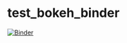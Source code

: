 # test_bokeh_binder
[![Binder](https://mybinder.org/badge_logo.svg)](https://mybinder.org/v2/gh/emmanuelrouxfr/test_bokeh_binder/HEAD?urlpath=%2Fproxy%2F5006%2Fbokeh-app)
